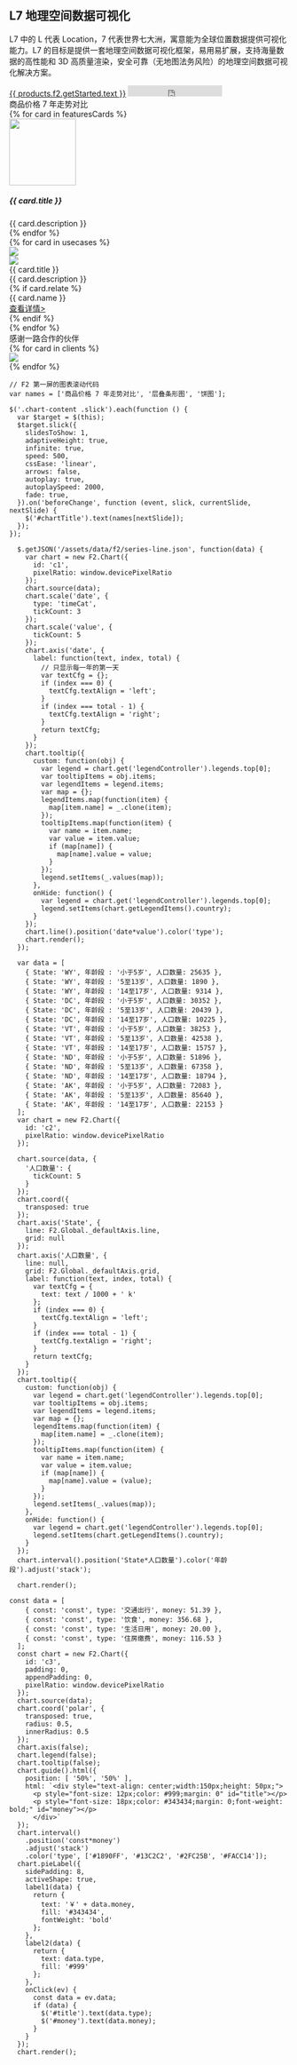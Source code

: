 <!--
template: home
title: L7
keywords:
  - L7
  - 地理
  - 空间可视化
  - Webgl
  - 地图
  - 3d
  - GIS Mapbox deckgl
description: L7 中的 L 代表 Location，7 代表世界七大洲，寓意能为全球位置数据提供可视化能力。L7 的目标是提供一套地理空间数据可视化框架，易用易扩展，支持海量数据的高性能和 3D 高质量渲染，安全可靠（无地图法务风险）的地理空间数据可视化解决方案。
featuresCards:
  - img: ${assets}/image/home/features-professional.svg
    title: 架构上灵活可扩展
    description: 围绕设计、性能以及异构环境，为用户提供移动端图表的最佳实践
  - img: ${assets}/image/home/features-simple.svg
    title: 业务上简洁、通用
    description: 基于图形语法，可灵活构建各类图表（50+），组件完备，覆盖各类场景
  - img: ${assets}/image/home/features-powerful.svg
    title: 可视化上酷炫，动感
    description: 插件机制，图形、动画、交互均可灵活扩展，使用更自由
usecases:
  - img: https://gw.alipayobjects.com/zos/rmsportal/gSmSUjduLxtpiQQKowho.png
    title: 设计故事
    description: 一个个接近真实的数据可视化案例，我们将它们归纳为一个个故事性的设计模板，让用户达到开箱即用的效果。
    relate: true
    name: G2 设计故事精品案例
    link: https://antv.alipay.com/zh-cn/g2/3.x/demo/index.html
clients:
  - img: ${assets}/image/home/f2/mayicaifu.png
  - img: ${assets}/image/home/f2/taopiaopiao.png
  - img: ${assets}/image/home/f2/dingding.png
  - img: ${assets}/image/home/f2/zhangshangyunwei.png
  - img: ${assets}/image/home/f2/alipay.png
  - img: ${assets}/image/home/f2/xiaohongshu.png
  - img: ${assets}/image/home/f2/hema.png
  - img: ${assets}/image/home/f2/koubei.png
resource:
  jsFiles:
    - ${url['f2-all']}
-->

<!-- 第一屏，产品简介 -->
<section class="intro">
  <div class="container">
    <div class="header row">
      <div class="col-md-5">
        <h1> L7 地理空间数据可视化</h1>
        <p class="main-info">L7 中的 L 代表 Location，7 代表世界七大洲，寓意能为全球位置数据提供可视化能力。L7 的目标是提供一套地理空间数据可视化框架，易用易扩展，支持海量数据的高性能和 3D 高质量渲染，安全可靠（无地图法务风险）的地理空间数据可视化解决方案。</p>
        <a href="{{ products.l7.getStarted.href }}" class="btn btn-primary btn-lg btn-round-link">{{ products.f2.getStarted.text }}</a>
        <iframe class="btn-round-link btn btn-light btn-lg github-btn" src="https://ghbtns.com/github-btn.html?user=antvis&repo=f2&type=star&count=true&size=large" frameborder="0" scrolling="0" width="170px" height="20px"></iframe>
      </div>
      <div class="col-md-7">
        <div class="demo-container">
        <div class="f2-chart-wrapper">
          <div class="chart-header">
          <div id="chartTitle">商品价格 7 年走势对比</div>
          </div>
          <div class="chart-content">
          <div class="contianer slick">
            <div id="commentsCarousel" class="carousel">
            <div class="carousel-inner slick">
              <div class="carousel-item active">
              <canvas id="c1"></canvas>
              </div>
              <div class="carousel-item">
              <canvas id="c2"></canvas>
              </div>
              <div class="carousel-item">
              <canvas id="c3"></canvas>
              </div>
            </div>
            </div>
          </div>
          </div>
        </div>
        </div>
      </div>
    </div>
  </div>
</section>

<!-- 第二屏：产品特性 -->
<section class="features text-center">
  <div class="container">
    <div class="row">
    {% for card in featuresCards %}
      <div class="feature col-md-4 text-center">
        <img src="{{ card.img }}" alt="" width="120" height="120">
        <h5>{{ card.title }}</h5>
        <div class="detail">{{ card.description }}</div>
      </div>
    {% endfor %}
    </div>
  </div>
</section>

<!-- 第三屏：使用案例 -->
<section class="use-cases">
  <div class="container slider">
    {% for card in usecases %}
    <div class="row test">
      <div class="col-md-7">
        <img class="case-image" src="{{ card.img }}" />
      </div>
      <div class="col-md-5 case-content">
        <div class="logo">
          <img src="{{ card.icon }}" />
        </div>
        <div class="title">{{ card.title }}</div>
        <div class="description">{{ card.description }}</div>
        {% if card.relate %}
        <div class="relate">
          <div class="flex">
            <div class="item name">{{ card.name }}</div>
            <div class="item link">
              <a href="{{ card.link }}" target="_blank">查看详情></a>
            </div>
          </div>
        </div>
        {% endif %}
      </div>
    </div>
    {% endfor %}
  </div>
</section>

<!-- 第四屏 使用 app -->
<section class="clients-container">
  <div class="container">
    <div class="title text-center">感谢一路合作的伙伴</div>
    <div class="row">
      {% for card in clients %}
      <div class="col-md-3">
        <img class="client-icon" src="{{ card.img }}" />
      </div>
      {% endfor %}
    </div>
  </div>
</section>

<!-- F2 二维码展示容器 -->
<div style="position: absolute;">
  <div class="scancode-wrapper">
    <div class="scancode-content">
      <div class="scancode-arrow"></div>
      <div class="scancode-inner">
        <div id="scanCode" data-url={{ products.f2.qrCode.href }} ></div>
      </div>
    </div>
  </div>
</div>


```js-
// F2 第一屏的图表滚动代码
var names = ['商品价格 7 年走势对比', '层叠条形图', '饼图'];

$('.chart-content .slick').each(function () {
  var $target = $(this);
  $target.slick({
    slidesToShow: 1,
    adaptiveHeight: true,
    infinite: true,
    speed: 500,
    cssEase: 'linear',
    arrows: false,
    autoplay: true,
    autoplaySpeed: 2000,
    fade: true,
  }).on('beforeChange', function (event, slick, currentSlide, nextSlide) {
    $('#chartTitle').text(names[nextSlide]);
  });
});
```

<!-- chart1 折线图 -->
```js-
  $.getJSON('/assets/data/f2/series-line.json', function(data) {
    var chart = new F2.Chart({
      id: 'c1',
      pixelRatio: window.devicePixelRatio
    });
    chart.source(data);
    chart.scale('date', {
      type: 'timeCat',
      tickCount: 3
    });
    chart.scale('value', {
      tickCount: 5
    });
    chart.axis('date', {
      label: function(text, index, total) {
        // 只显示每一年的第一天
        var textCfg = {};
        if (index === 0) {
          textCfg.textAlign = 'left';
        }
        if (index === total - 1) {
          textCfg.textAlign = 'right';
        }
        return textCfg;
      }
    });
    chart.tooltip({
      custom: function(obj) {
        var legend = chart.get('legendController').legends.top[0];
        var tooltipItems = obj.items;
        var legendItems = legend.items;
        var map = {};
        legendItems.map(function(item) {
          map[item.name] = _.clone(item);
        });
        tooltipItems.map(function(item) {
          var name = item.name;
          var value = item.value;
          if (map[name]) {
            map[name].value = value;
          }
        });
        legend.setItems(_.values(map));
      },
      onHide: function() {
        var legend = chart.get('legendController').legends.top[0];
        legend.setItems(chart.getLegendItems().country);
      }
    });
    chart.line().position('date*value').color('type');
    chart.render();
  });
```

<!-- chart2 层叠条形图 -->
```js-
  var data = [
    { State: 'WY', 年龄段 : '小于5岁', 人口数量: 25635 },
    { State: 'WY', 年龄段 : '5至13岁', 人口数量: 1890 },
    { State: 'WY', 年龄段 : '14至17岁', 人口数量: 9314 },
    { State: 'DC', 年龄段 : '小于5岁', 人口数量: 30352 },
    { State: 'DC', 年龄段 : '5至13岁', 人口数量: 20439 },
    { State: 'DC', 年龄段 : '14至17岁', 人口数量: 10225 },
    { State: 'VT', 年龄段 : '小于5岁', 人口数量: 38253 },
    { State: 'VT', 年龄段 : '5至13岁', 人口数量: 42538 },
    { State: 'VT', 年龄段 : '14至17岁', 人口数量: 15757 },
    { State: 'ND', 年龄段 : '小于5岁', 人口数量: 51896 },
    { State: 'ND', 年龄段 : '5至13岁', 人口数量: 67358 },
    { State: 'ND', 年龄段 : '14至17岁', 人口数量: 18794 },
    { State: 'AK', 年龄段 : '小于5岁', 人口数量: 72083 },
    { State: 'AK', 年龄段 : '5至13岁', 人口数量: 85640 },
    { State: 'AK', 年龄段 : '14至17岁', 人口数量: 22153 }
  ];
  var chart = new F2.Chart({
    id: 'c2',
    pixelRatio: window.devicePixelRatio
  });

  chart.source(data, {
    '人口数量': {
      tickCount: 5
    }
  });
  chart.coord({
    transposed: true
  });
  chart.axis('State', {
    line: F2.Global._defaultAxis.line,
    grid: null
  });
  chart.axis('人口数量', {
    line: null,
    grid: F2.Global._defaultAxis.grid,
    label: function(text, index, total) {
      var textCfg = {
        text: text / 1000 + ' k'
      };
      if (index === 0) {
        textCfg.textAlign = 'left';
      }
      if (index === total - 1) {
        textCfg.textAlign = 'right';
      }
      return textCfg;
    }
  });
  chart.tooltip({
    custom: function(obj) {
      var legend = chart.get('legendController').legends.top[0];
      var tooltipItems = obj.items;
      var legendItems = legend.items;
      var map = {};
      legendItems.map(function(item) {
        map[item.name] = _.clone(item);
      });
      tooltipItems.map(function(item) {
        var name = item.name;
        var value = item.value;
        if (map[name]) {
          map[name].value = (value);
        }
      });
      legend.setItems(_.values(map));
    },
    onHide: function() {
      var legend = chart.get('legendController').legends.top[0];
      legend.setItems(chart.getLegendItems().country);
    }
  });
  chart.interval().position('State*人口数量').color('年龄段').adjust('stack');

  chart.render();
```

<!-- chart3 带文本的饼图 -->
```js-
const data = [
    { const: 'const', type: '交通出行', money: 51.39 },
    { const: 'const', type: '饮食', money: 356.68 },
    { const: 'const', type: '生活日用', money: 20.00 },
    { const: 'const', type: '住房缴费', money: 116.53 }
  ];
  const chart = new F2.Chart({
    id: 'c3',
    padding: 0,
    appendPadding: 0,
    pixelRatio: window.devicePixelRatio
  });
  chart.source(data);
  chart.coord('polar', {
    transposed: true,
    radius: 0.5,
    innerRadius: 0.5
  });
  chart.axis(false);
  chart.legend(false);
  chart.tooltip(false);
  chart.guide().html({
    position: [ '50%', '50%' ],
    html: `<div style="text-align: center;width:150px;height: 50px;">
      <p style="font-size: 12px;color: #999;margin: 0" id="title"></p>
      <p style="font-size: 18px;color: #343434;margin: 0;font-weight: bold;" id="money"></p>
      </div>`
  });
  chart.interval()
    .position('const*money')
    .adjust('stack')
    .color('type', ['#1890FF', '#13C2C2', '#2FC25B', '#FACC14']);
  chart.pieLabel({
    sidePadding: 8,
    activeShape: true,
    label1(data) {
      return {
        text: '￥' + data.money,
        fill: '#343434',
        fontWeight: 'bold'
      };
    },
    label2(data) {
      return {
        text: data.type,
        fill: '#999'
      };
    },
    onClick(ev) {
      const data = ev.data;
      if (data) {
        $('#title').text(data.type);
        $('#money').text(data.money);
      }
    }
  });
  chart.render();
```
